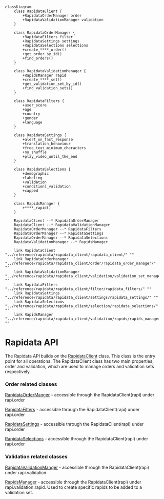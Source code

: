 
```mermaid
classDiagram
    class RapidataClient {
        +RapidataOrderManager order
        +RapidataValidationManager validation
    }
    
    class RapidataOrderManager {
        +RapidataFilters filter
        +RapidataSettings settings
        +RapidataSelections selections
        +create_****_order()
        +get_order_by_id()
        +find_orders()
    }
    
    class RapidataValidationManager {
        +RapidsManager rapid
        +create_****_set()
        +get_validation_set_by_id()
        +find_validation_sets()
    }
    
    class RapidataFilters {
        +user_score
        +age
        +country
        +gender
        +language
    }
    
    class RapidataSettings {
        +alert_on_fast_response
        +translation_behaviour
        +free_text_minimum_characters
        +no_shuffle
        +play_video_until_the_end
    }
    
    class RapidataSelections {
        +demographic
        +labeling
        +validation
        +conditionl_validation
        +capped
    }
    
    class RapidsManager {
        +****_rapid()
    }

    RapidataClient --* RapidataOrderManager
    RapidataClient --* RapidataValidationManager
    RapidataOrderManager --* RapidataFilters
    RapidataOrderManager --* RapidataSettings
    RapidataOrderManager --* RapidataSelections
    RapidataValidationManager --* RapidsManager

    link RapidataClient "../reference/rapidata/rapidata_client/rapidata_client/" ""
    link RapidataOrderManager "../reference/rapidata/rapidata_client/order/rapidata_order_manager/" ""
    link RapidataValidationManager "../reference/rapidata/rapidata_client/validation/validation_set_manager/" ""
    link RapidataFilters "../reference/rapidata/rapidata_client/filter/rapidata_filters/" ""
    link RapidataSettings "../reference/rapidata/rapidata_client/settings/rapidata_settings/" ""
    link RapidataSelections "../reference/rapidata/rapidata_client/selection/rapidata_selections/" ""
    link RapidsManager "../reference/rapidata/rapidata_client/validation/rapids/rapids_manager/" ""

```

# Rapidata API

The Rapidata API builds on the [RapidataClient](reference/rapidata/rapidata_client/rapidata_client.md) class. This class is the entry point for all operations. The RapidataClient class has two main properties, order and validation, which are used to manage orders and validation sets respectively.

### Order related classes

[RapidataOrderManger](reference/rapidata/rapidata_client/order/rapidata_order_manager.md) - accessible through the RapidataClient(rapi) under rapi.order

[RapidataFilters](reference/rapidata/rapidata_client/filter/rapidata_filters.md) - accessible through the RapidataClient(rapi) under rapi.order

[RapidataSettings](reference/rapidata/rapidata_client/settings/rapidata_settings.md) - accessible through the RapidataClient(rapi) under rapi.order

[RapidataSelections](reference/rapidata/rapidata_client/selection/rapidata_selections.md) - accessible through the RapidataClient(rapi) under rapi.order


### Validation related classes

[RapidataValidationManger](reference/rapidata/rapidata_client/validation/validation_set_manager.md) - accessible through the RapidataClient(rapi) under rapi.validation

[RapidsManager](reference/rapidata/rapidata_client/validation/rapids/rapids_manager.md) - accessible through the RapidataClient(rapi) under rapi.validation.rapid. Used to create specific rapids to be added to a validation set.
